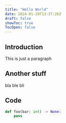 ```yaml
---
title: "Hello World"
date: 2024-01-29T13:37:26Z
draft: false
showToc: true
TocOpen: false
---
```


## Introduction

This is just a paragraph

## Another stuff

bla ble bli

## Code

```python
def foo(bar: int) -> None:
    pass
```